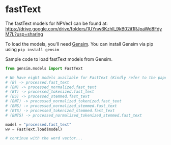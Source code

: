 # fastText

The fastText models for NPVec1 can be found at: https://drive.google.com/drive/folders/1UYnw6Kzhll_9kB02it1RJpaWd8FdyM7L?usp=sharing

To load the models, you'll need [Gensim](https://radimrehurek.com/gensim/). You can install Gensim via pip using `pip install gensim`

Sample code to load fastText models from Gensim.
```python
from gensim.models import FastText

# We have eight models available for FastText (Kindly refer to the paper)
# (B) -> processed.fast_text
# (BN) -> processed_normalized.fast_text
# (BT) -> processed_tokenized.fast_text
# (BS) -> processed_stemmed.fast_text
# (BNT) -> processed_normalized_tokenized.fast_text
# (BNS) -> processed_normalized_stemmed.fast_text
# (BTS) -> processed_tokenized_stemmed.fast_text
# (BNTS) -> processed_normalized_tokenized_stemmed.fast_text

model = "processed.fast_text"
wv = FastText.load(model)

# continue with the word vector...
```
